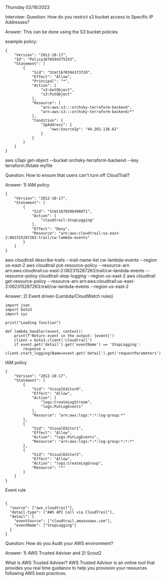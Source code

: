 Thursday 02/16/2023

Interview: 
Question: How do you restrict s3 bucket access to Specific IP Addresses?

Answer: This can be done using the S3 bucket policies 

example policy:

```
{
    "Version": "2012-10-17",
    "Id": "Policy1676594375153",
    "Statement": [
        {
            "Sid": "Stmt1676594373720",
            "Effect": "Allow",
            "Principal": "*",
            "Action": [
                "s3:GetObject",
                "s3:PutObject"
            ],
            "Resource": [
                "arn:aws:s3:::orchsky-terraform-backend",
                "arn:aws:s3:::orchsky-terraform-backend/*"
            ],
            "Condition": {
                "IpAddress": {
                    "aws:SourceIp": "44.202.136.61"
                }
            }
        }
    ]
}
```

aws s3api get-object --bucket orchsky-terraform-backend --key terraform.tfstate myfile


Question: How to ensure that users can't turn off CloudTrail?

Answer: 1) IAM policy 

```
{
    "Version": "2012-10-17",
    "Statement": [
        {
            "Sid": "Stmt1676596498071",
            "Action": [
                "cloudtrail:StopLogging"
            ],
            "Effect": "Deny",
            "Resource": "arn:aws:cloudtrail:us-east-2:062315287263:trail/cw-lambda-events"
        }
    ]
}
```

aws cloudtrail describe-trails --trail-name-list cw-lambda-events --region us-east-2
aws cloudtrail put-resource-policy --resource-arn arn:aws:cloudtrail:us-east-2:062315287263:trail/cw-lambda-events --resource-policy cloudtrail-stop-logging --region us-east-2
aws cloudtrail get-resource-policy --resource-arn arn:aws:cloudtrail:us-east-2:062315287263:trail/cw-lambda-events --region us-east-2

Answer: 2) Event driven (Lambda/CloudWatch rules)

```
import json 
import boto3 
import sys 

print("Loading function")

def lambda_handler(event, context):
    print(f'Return event in the output: {event}')
    client = boto3.client('cloudtrail')
    if event.get('detail').get('eventName') == 'StopLogging':
        response = client.start_logging(Name=event.get('detail').get('requestParameters').get('name'))

```

IAM policy 

```
{
    "Version": "2012-10-17",
    "Statement": [
        {
            "Sid": "VisualEditor0",
            "Effect": "Allow",
            "Action": [
                "logs:CreateLogStream",
                "logs:PutLogEvents"
            ],
            "Resource": "arn:aws:logs:*:*:log-group:*"
        },
        {
            "Sid": "VisualEditor1",
            "Effect": "Allow",
            "Action": "logs:PutLogEvents",
            "Resource": "arn:aws:logs:*:*:log-group:*:*:*"
        },
        {
            "Sid": "VisualEditor2",
            "Effect": "Allow",
            "Action": "logs:CreateLogGroup",
            "Resource": "*"
        }
    ]
}
```

Event rule 

```

{
  "source": ["aws.cloudtrail"],
  "detail-type": ["AWS API Call via CloudTrail"],
  "detail": {
    "eventSource": ["cloudtrail.amazonaws.com"],
    "eventName": ["StopLogging"]
  }
}
```

Question: How do you Audit your AWS environment?

Answer: 1) AWS Trusted Adviser and 2) Scout2

What is AWS Trusted Adviser? AWS Trusted Advisor is an online tool that provides you real time guidance to help you provision your resources following AWS best practices.

